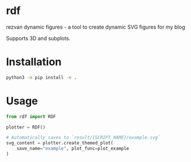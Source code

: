 # rdf
rezvan dynamic figures - a tool to create dynamic SVG figures for my blog

Supports 3D and subplots.

# Installation
```bash
python3 -m pip install -e .
```

# Usage
```python
from rdf import RDF

plotter = RDF()

# Automatically saves to `result/{SCRIPT_NAME}/example.svg`
svg_content = plotter.create_themed_plot(
    save_name="example", plot_func=plot_example
)
```
